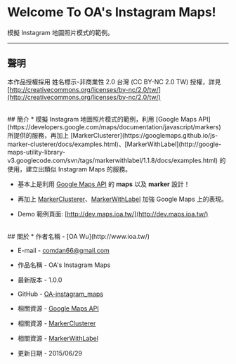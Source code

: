 # Welcome To OA's Instagram Maps!
模擬 Instagram 地圖照片模式的範例。

---
## 聲明
本作品授權採用 姓名標示-非商業性 2.0 台灣 (CC BY-NC 2.0 TW) 授權，詳見 [http://creativecommons.org/licenses/by-nc/2.0/tw/](http://creativecommons.org/licenses/by-nc/2.0/tw/)


<br/>
## 簡介
* 模擬 Instagram 地圖照片模式的範例，利用 [Google Maps API](https://developers.google.com/maps/documentation/javascript/markers) 所提供的服務，再加上 [MarkerClusterer](https://googlemaps.github.io/js-marker-clusterer/docs/examples.html)、[MarkerWithLabel](http://google-maps-utility-library-v3.googlecode.com/svn/tags/markerwithlabel/1.1.8/docs/examples.html) 的使用，建立出類似 Instagram Maps 的服務。

* 基本上是利用 [Google Maps API](https://developers.google.com/maps/documentation/javascript/markers) 的 **maps** 以及 **marker** 設計！

* 再加上 [MarkerClusterer](https://googlemaps.github.io/js-marker-clusterer/docs/examples.html)、[MarkerWithLabel](http://google-maps-utility-library-v3.googlecode.com/svn/tags/markerwithlabel/1.1.8/docs/examples.html) 加強 Google Maps 上的表現。

* Demo 範例頁面: [http://dev.maps.ioa.tw/](http://dev.maps.ioa.tw/)


<br/>
## 關於
* 作者名稱 - [OA Wu](http://www.ioa.tw/)

* E-mail - <comdan66@gmail.com>

* 作品名稱 - OA's Instagram Maps

* 最新版本 - 1.0.0

* GitHub - [OA-instagram_maps](https://github.com/comdan66/OA-instagram_maps/)

* 相關資源 - [Google Maps API](https://developers.google.com/maps/documentation/javascript/markers)

* 相關資源 - [MarkerClusterer](https://googlemaps.github.io/js-marker-clusterer/docs/examples.html)

* 相關資源 - [MarkerWithLabel](http://google-maps-utility-library-v3.googlecode.com/svn/tags/markerwithlabel/1.1.8/docs/examples.html)

* 更新日期 - 2015/06/29